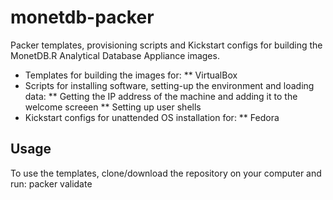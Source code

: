 monetdb-packer
==============

Packer templates, provisioning scripts and Kickstart configs for building the MonetDB.R Analytical Database Appliance images.
* Templates for building the images for:
** VirtualBox
* Scripts for installing software, setting-up the environment and loading data:
** Getting the IP address of the machine and adding it to the welcome screeen
** Setting up user shells
* Kickstart configs for unattended OS installation for:
** Fedora

Usage
-----
To use the templates, clone/download the repository on your computer and run:
	packer validate <template>.json
	packer build <template>.json

MonetDB.R
----------
http://monetr.r-forge.r-project.org

Version history
---------------
* 2013-08-06 - hannesmuehleisen - Fedora 19 MonetDB.R setup scripts 
* 2014-03-27 - dnedev - Packer templates, Fedora Kickstart config, additional provisioning
